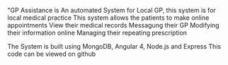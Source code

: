 "GP Assistance is An automated System for Local GP, this system is for local medical practice 
This system allows the patients to make online appointments
View their medical records
Messagung their GP
Modifying their information online
Managing their repeating prescription

The System is built using MongoDB, Angular 4, Node.js and Express
This code can be viewed on github
